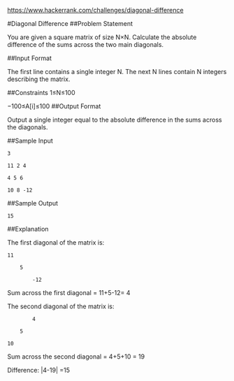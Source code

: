 https://www.hackerrank.com/challenges/diagonal-difference

#Diagonal Difference
##Problem Statement

You are given a square matrix of size N×N. Calculate the absolute difference of the sums across the two main diagonals.

##Input Format

The first line contains a single integer N. The next N lines contain N integers describing the matrix.

##Constraints
1≤N≤100

−100≤A[i]≤100
##Output Format

Output a single integer equal to the absolute difference in the sums across the diagonals.

##Sample Input

    3

    11 2 4

    4 5 6

    10 8 -12

##Sample Output

    15
##Explanation

The first diagonal of the matrix is:

    11

        5

            -12

Sum across the first diagonal = 11+5-12= 4

The second diagonal of the matrix is:

            4

        5

    10

Sum across the second diagonal = 4+5+10 = 19

Difference: |4-19| =15
